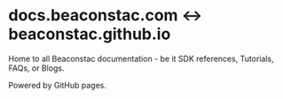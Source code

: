# docs.beaconstac.com <-> beaconstac.github.io

Home to all Beaconstac documentation - be it SDK references, Tutorials, FAQs, or Blogs.

Powered by GitHub pages.


